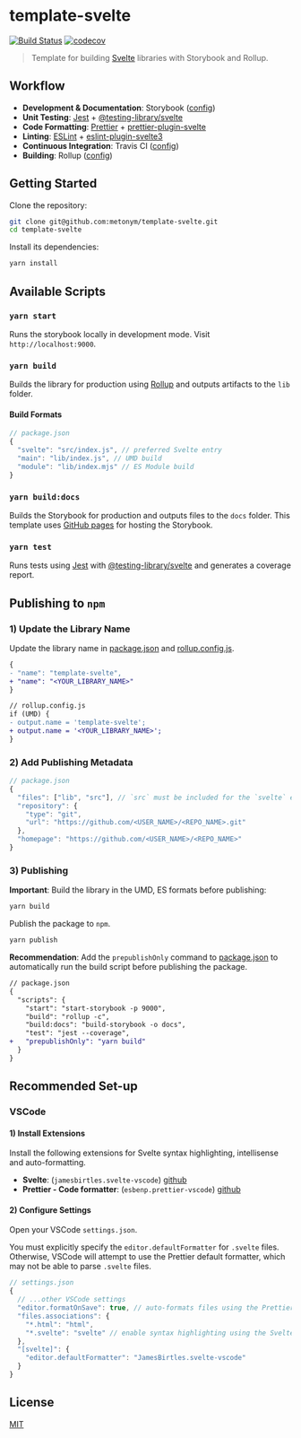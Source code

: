 # template-svelte

[![Build Status](https://travis-ci.com/metonym/template-svelte.svg?branch=master)](https://travis-ci.com/metonym/template-svelte)
[![codecov](https://img.shields.io/codecov/c/github/metonym/template-svelte.svg)](https://codecov.io/gh/metonym/template-svelte)

> Template for building [Svelte](https://github.com/sveltejs/svelte) libraries with Storybook and Rollup.

## Workflow

- **Development & Documentation**: Storybook ([config](.storybook))
- **Unit Testing**: [Jest](https://jestjs.io/) + [@testing-library/svelte](https://github.com/testing-library/svelte-testing-library)
- **Code Formatting**: [Prettier](https://prettier.io/) + [prettier-plugin-svelte](https://github.com/UnwrittenFun/prettier-plugin-svelte)
- **Linting**: [ESLint](https://eslint.org/) + [eslint-plugin-svelte3](https://github.com/sveltejs/eslint-plugin-svelte3)
- **Continuous Integration**: Travis CI ([config](.travis.yml))
- **Building**: Rollup ([config](rollup.config.js))

## Getting Started

Clone the repository:

```bash
git clone git@github.com:metonym/template-svelte.git
cd template-svelte
```

Install its dependencies:

```bash
yarn install
```

## Available Scripts

### `yarn start`

Runs the storybook locally in development mode. Visit `http://localhost:9000`.

### `yarn build`

Builds the library for production using [Rollup](https://github.com/rollup/rollup) and outputs artifacts to the `lib` folder.

#### Build Formats

```js
// package.json
{
  "svelte": "src/index.js", // preferred Svelte entry
  "main": "lib/index.js", // UMD build
  "module": "lib/index.mjs" // ES Module build
}
```

### `yarn build:docs`

Builds the Storybook for production and outputs files to the `docs` folder. This template uses [GitHub pages](https://pages.github.com/) for hosting the Storybook.

### `yarn test`

Runs tests using [Jest](https://github.com/facebook/jest) with [@testing-library/svelte](https://github.com/testing-library/svelte-testing-library) and generates a coverage report.

## Publishing to `npm`

### 1) Update the Library Name

Update the library name in [package.json](package.json) and [rollup.config.js](rollup.config.js).

```diff
{
- "name": "template-svelte",
+ "name": "<YOUR_LIBRARY_NAME>"
}
```

```diff
// rollup.config.js
if (UMD) {
- output.name = 'template-svelte';
+ output.name = '<YOUR_LIBRARY_NAME>';
}
```

### 2) Add Publishing Metadata

```js
// package.json
{
  "files": ["lib", "src"], // `src` must be included for the `svelte` entry
  "repository": {
    "type": "git",
    "url": "https://github.com/<USER_NAME>/<REPO_NAME>.git"
  },
  "homepage": "https://github.com/<USER_NAME>/<REPO_NAME>"
}
```

### 3) Publishing

**Important**: Build the library in the UMD, ES formats before publishing:

```sh
yarn build
```

Publish the package to `npm`.

```sh
yarn publish
```

**Recommendation**: Add the `prepublishOnly` command to [package.json](package.json) to automatically run the build script before publishing the package.

```diff
// package.json
{
  "scripts": {
    "start": "start-storybook -p 9000",
    "build": "rollup -c",
    "build:docs": "build-storybook -o docs",
    "test": "jest --coverage",
+   "prepublishOnly": "yarn build"
  }
}
```

## Recommended Set-up

### VSCode

#### 1) Install Extensions

Install the following extensions for Svelte syntax highlighting, intellisense and auto-formatting.

- **Svelte**: (`jamesbirtles.svelte-vscode`) [github](https://github.com/UnwrittenFun/svelte-vscode)
- **Prettier - Code formatter**: (`esbenp.prettier-vscode`) [github](https://github.com/prettier/prettier-vscode)

#### 2) Configure Settings

Open your VSCode `settings.json`.

You must explicitly specify the `editor.defaultFormatter` for `.svelte` files. Otherwise, VSCode will attempt to use the Prettier default formatter, which may not be able to parse `.svelte` files.

```js
// settings.json
{
  // ...other VSCode settings
  "editor.formatOnSave": true, // auto-formats files using the Prettier extension
  "files.associations": {
    "*.html": "html",
    "*.svelte": "svelte" // enable syntax highlighting using the Svelte extension
  },
  "[svelte]": {
    "editor.defaultFormatter": "JamesBirtles.svelte-vscode"
  }
}
```

## License

[MIT](LICENSE)
